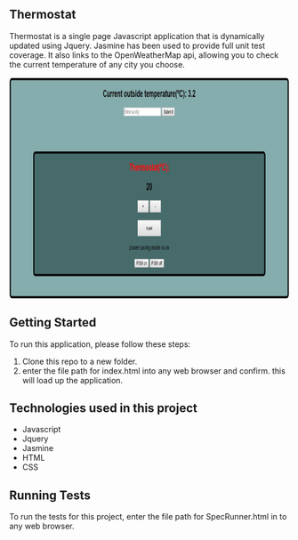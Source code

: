 ## Thermostat

Thermostat is a single page Javascript application that is dynamically updated
using Jquery. Jasmine has been used to provide full unit test coverage. It also
links to the OpenWeatherMap api, allowing you to check the current temperature
of any city you choose.

<img align="center" width="750" height="400"
     title="Thermostat" src="Thermostat.JPG">

## Getting Started

To run this application, please follow these steps:

  1. Clone this repo to a new folder.
  2. enter the file path for index.html into any web browser and confirm. this
     will load up the application.


## Technologies used in this project

  - Javascript
  - Jquery
  - Jasmine
  - HTML
  - CSS

  ## Running Tests

  To run the tests for this project, enter the file path for SpecRunner.html in
  to any web browser.
